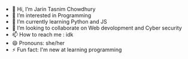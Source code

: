 - 👋 Hi, I’m Jarin Tasnim Chowdhury
- 👀 I’m interested in Programming
- 🌱 I’m currently learning Python and JS
- 💞️ I’m looking to collaborate on Web devolopment and Cyber security
- 📫 How to reach me : idk
- 😄 Pronouns: she/her
- ⚡ Fun fact: I'm new at learning programming

<!---
iaminajar-7/iaminajar-7 is a ✨ special ✨ repository because its `README.md` (this file) appears on your GitHub profile.
You can click the Preview link to take a look at your changes.
--->
